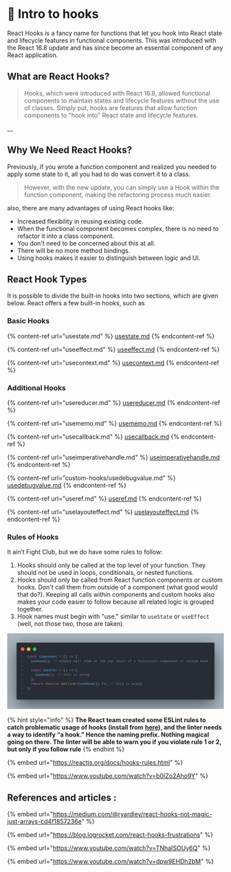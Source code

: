 # 🏁 Intro to hooks

React Hooks is a fancy name for functions that let you hook into React state and lifecycle features in functional components. This was introduced with the React 16.8 update and has since become an essential component of any React application.

## What are React Hooks? <a href="#b5a7" id="b5a7"></a>

> Hooks, which were introduced with React 16.8, allowed functional components to maintain states and lifecycle features without the use of classes. Simply put, hooks are features that allow function components to "hook into" React state and lifecycle features.

__

## Why We Need React Hooks? <a href="#c1d9" id="c1d9"></a>

Previously, if you wrote a function component and realized you needed to apply some state to it, all you had to do was convert it to a class.

> However, with the new update, you can simply use a Hook within the function component, making the refactoring process much easier.

also, there are many advantages of using React hooks like:

* Increased flexibility in reusing existing code.
* &#x20;When the functional component becomes complex, there is no need to refactor it into a class component.&#x20;
* You don't need to be concerned about this at all.
* &#x20;There will be no more method bindings.&#x20;
* Using hooks makes it easier to distinguish between logic and UI.

## React Hook Types <a href="#d8b1" id="d8b1"></a>

It is possible to divide the built-in hooks into two sections, which are given below. React offers a few built-in hooks, such as

### **Basic Hooks** <a href="#4a94" id="4a94"></a>

{% content-ref url="usestate.md" %}
[usestate.md](usestate.md)
{% endcontent-ref %}

{% content-ref url="useeffect.md" %}
[useeffect.md](useeffect.md)
{% endcontent-ref %}

{% content-ref url="usecontext.md" %}
[usecontext.md](usecontext.md)
{% endcontent-ref %}

### **Additional Hooks** <a href="#3843" id="3843"></a>

{% content-ref url="usereducer.md" %}
[usereducer.md](usereducer.md)
{% endcontent-ref %}

{% content-ref url="usememo.md" %}
[usememo.md](usememo.md)
{% endcontent-ref %}

{% content-ref url="usecallback.md" %}
[usecallback.md](usecallback.md)
{% endcontent-ref %}

{% content-ref url="useimperativehandle.md" %}
[useimperativehandle.md](useimperativehandle.md)
{% endcontent-ref %}

{% content-ref url="custom-hooks/usedebugvalue.md" %}
[usedebugvalue.md](custom-hooks/usedebugvalue.md)
{% endcontent-ref %}

{% content-ref url="useref.md" %}
[useref.md](useref.md)
{% endcontent-ref %}

{% content-ref url="uselayouteffect.md" %}
[uselayouteffect.md](uselayouteffect.md)
{% endcontent-ref %}

### Rules of Hooks <a href="#rules-of-hooks" id="rules-of-hooks"></a>

It ain’t Fight Club, but we do have some rules to follow:

1. Hooks should only be called at the top level of your function. They should not be used in loops, conditionals, or nested functions.
2. Hooks should only be called from React function components or custom hooks. Don't call them from outside of a component (what good would that do?). Keeping all calls within components and custom hooks also makes your code easier to follow because all related logic is grouped together.
3. Hook names must begin with "use." similar to `useState` or `useEffect` (well, not those two, those are taken).

![](<../.gitbook/assets/Hook rule.png>)

{% hint style="info" %}
**The React team created some ESLint rules to catch problematic usage of hooks (install from** [**here**](https://reactjs.org/docs/hooks-rules.html#eslint-plugin)**), and the linter needs a way to identify “a hook.” Hence the naming prefix. Nothing magical going on there. The linter will be able to warn you if you violate rule 1 or 2, but only if you follow rule**&#x20;
{% endhint %}

{% embed url="https://reactjs.org/docs/hooks-rules.html" %}

{% embed url="https://www.youtube.com/watch?v=b0IZo2Aho9Y" %}

## References and articles :

{% embed url="https://medium.com/@ryardley/react-hooks-not-magic-just-arrays-cd4f1857236e" %}

{% embed url="https://blog.logrocket.com/react-hooks-frustrations" %}

{% embed url="https://www.youtube.com/watch?v=TNhaISOUy6Q" %}

{% embed url="https://www.youtube.com/watch?v=dpw9EHDh2bM" %}
